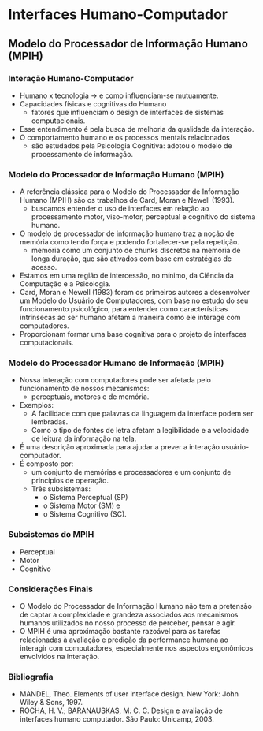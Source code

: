 # Interfaces Humano-Computador
## Modelo do Processador de Informação Humano (MPIH)

### Interação Humano-Computador

- Humano x tecnologia → e como influenciam-se mutuamente.
- Capacidades físicas e cognitivas do Humano
  - fatores que influenciam o design de interfaces de sistemas computacionais.
- Esse entendimento é pela busca de melhoria da qualidade da interação.
- O comportamento humano e os processos mentais relacionados
  - são estudados pela Psicologia Cognitiva: adotou o modelo de processamento de informação.

### Modelo do Processador de Informação Humano (MPIH)

- A referência clássica para o Modelo do Processador de Informação Humano (MPIH) são os trabalhos de Card, Moran e Newell (1993).
  - buscamos entender o uso de interfaces em relação ao processamento motor, viso-motor, perceptual e cognitivo do sistema humano.
- O modelo de processador de informação humano traz a noção de memória como tendo força e podendo fortalecer-se pela repetição.
  - memória como um conjunto de chunks discretos na memória de longa duração, que são ativados com base em estratégias de acesso.
- Estamos em uma região de intercessão, no mínimo, da Ciência da Computação e a Psicologia.
- Card, Moran e Newell (1983) foram os primeiros autores a desenvolver um Modelo do Usuário de Computadores, com base no estudo do seu funcionamento psicológico, para entender como características intrínsecas ao ser humano afetam a maneira como ele interage com computadores.
- Proporcionam formar uma base cognitiva para o projeto de interfaces computacionais.

### Modelo do Processador Humano de Informação (MPIH)

- Nossa interação com computadores pode ser afetada pelo funcionamento de nossos mecanismos:
  - perceptuais, motores e de memória.
- Exemplos:
  - A facilidade com que palavras da linguagem da interface podem ser lembradas.
  - Como o tipo de fontes de letra afetam a legibilidade e a velocidade de leitura da informação na tela.
- É uma descrição aproximada para ajudar a prever a interação usuário-computador.
- É composto por:
  - um conjunto de memórias e processadores e um conjunto de princípios de operação.
  - Três subsistemas:
    - o Sistema Perceptual (SP)
    - o Sistema Motor (SM) e
    - o Sistema Cognitivo (SC).

### Subsistemas do MPIH

- Perceptual
- Motor
- Cognitivo

### Considerações Finais

- O Modelo do Processador de Informação Humano não tem a pretensão de captar a complexidade e grandeza associados aos mecanismos humanos utilizados no nosso processo de perceber, pensar e agir.
- O MPIH é uma aproximação bastante razoável para as tarefas relacionadas à avaliação e predição da performance humana ao interagir com computadores, especialmente nos aspectos ergonômicos envolvidos na interação.

### Bibliografia

- MANDEL, Theo. Elements of user interface design. New York: John Wiley & Sons, 1997.
- ROCHA, H. V.; BARANAUSKAS, M. C. C. Design e avaliação de interfaces humano computador. São Paulo: Unicamp, 2003.
